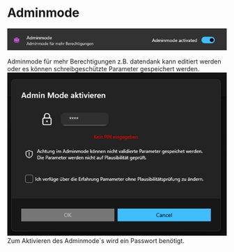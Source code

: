 # Adminmode

![image](/LiftDataManager/Docs/HelpImages/image95.png)  

Adminmode für mehr Berechtigungen z.B. datendank kann editiert werden oder es können schreibgeschützte Parameter gespeichert werden.  
![image](/LiftDataManager/Docs/HelpImages/image96.png)  
Zum Aktivieren des Adminmode\`s wird ein Passwort benötigt.  
